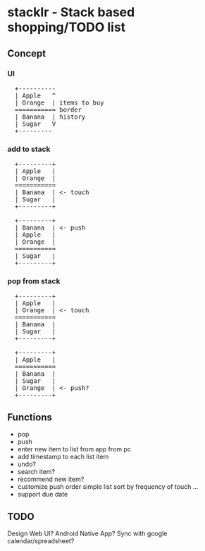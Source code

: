 stacklr - Stack based shopping/TODO list
========================================
Concept
-------
### UI
<pre>
  +----------
  | Apple   ^
  | Orange  | items to buy 
  =========== border
  | Banana  | history 
  | Sugar   V
  +---------
</pre>
### add to stack
<pre>
  +---------+
  | Apple   |
  | Orange  |
  ===========
  | Banana  | <- touch
  | Sugar   |
  +---------+

  +---------+
  | Banana  | <- push 
  | Apple   |
  | Orange  |
  ===========
  | Sugar   |
  +---------+
</pre>

### pop from stack
<pre>
  +---------+
  | Apple   |
  | Orange  | <- touch
  ===========
  | Banana  | 
  | Sugar   |
  +---------+

  +---------+
  | Apple   |
  ===========
  | Banana  | 
  | Sugar   |
  | Orange  | <- push? 
  +---------+
</pre>

Functions
---------
- pop
- push
- enter new item to list
   from app
   from pc
- add timestamp to each list item
- undo?
- search item?
- recommend new item?
- customize push order
    simple list
    sort by frequency of touch
    ...
- support due date

TODO
-----
Design
  Web UI?
  Android Native App?
  Sync with google calendar/spreadsheet?

